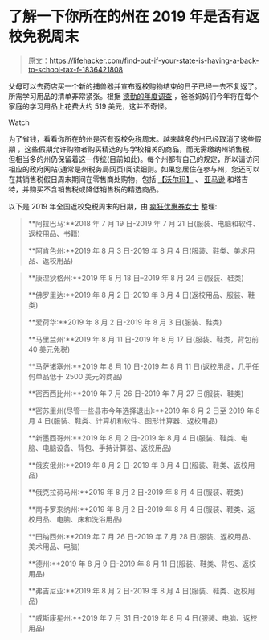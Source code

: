 # 了解一下你所在的州在 2019 年是否有返校免税周末

> 原文：<https://lifehacker.com/find-out-if-your-state-is-having-a-back-to-school-tax-f-1836421808>

父母可以去药店买一个新的捕兽器并宣布返校购物结束的日子已经一去不复返了。所需学习用品的清单非常紧张。根据 [德勤的年度调查](https://www2.deloitte.com/us/en/pages/consumer-business/articles/back-to-school-survey.html#) ，爸爸妈妈们今年将在每个家庭的学习用品上花费大约 519 美元，这并不奇怪。

Watch

为了省钱，看看你所在的州是否有返校免税周末。越来越多的州已经取消了这些假期 ，这些假期允许购物者购买精选的与学校相关的商品，而无需缴纳州销售税，但相当多的州仍保留着这一传统(目前如此)。每个州都有自己的规定，所以请访问相应的政府网站(通常是州税务局网页)阅读细则。如果您居住在参与州，您还可以在其销售税假日周末期间在零售商处购物，包括 [【沃尔玛】](https://help.walmart.com/ci/fattach/get/12592559/1555106046/redirect/1/filename/2019%20Sales%20Tax%20Holidays.pdf) 、 [亚马逊](https://www.amazon.com/gp/help/customer/display.html?asc_campaign=InlineText&asc_refurl=https://lifehacker.com/find-out-if-your-state-is-having-a-back-to-school-tax-f-1836421808&asc_source=&nodeId=202036210&tag=kinjalifehackerlink-20) 和塔吉特，并购买不含销售税或降低销售税的精选商品。

以下是 2019 年全国返校免税周末的日期，由 [疯狂优惠券女士](https://thekrazycouponlady.com/tips/money/back-to-school-tax-free-weekend) 整理:

> **阿拉巴马:**2018 年 7 月 19 日-2019 年 7 月 21 日(服装、电脑和软件、返校用品、书籍)
> 
> **阿肯色州:**2019 年 8 月 3 日-2019 年 8 月 4 日(服装、鞋类、美术用品、返校用品)

> **康涅狄格州:**2019 年 8 月 18 日–2019 年 8 月 24 日(服装、鞋类)
> 
> **佛罗里达:**2019 年 8 月 2 日-2019 年 8 月 4 日(返校用品、服装、鞋类)
> 
> **爱荷华:**2019 年 8 月 2 日-2019 年 8 月 3 日(服装、鞋类)
> 
> **马里兰州:**2019 年 8 月 11 日-2019 年 8 月 17 日(服装、鞋类，背包前 40 美元免税)
> 
> **马萨诸塞州:**2019 年 8 月 10 日-2019 年 8 月 11 日(返校用品，几乎任何单品低于 2500 美元的商品)
> 
> **密西西比州:**2019 年 7 月 26 日-2019 年 7 月 27 日(服装、鞋类)
> 
> **密苏里州(尽管一些县市今年选择退出):**2019 年 8 月 2 日至 2019 年 8 月 4 日(服装、鞋类、计算机和软件、图形计算器、返校用品)
> 
> **新墨西哥州:**2019 年 8 月 2 日-2019 年 8 月 4 日(服装、鞋类、电脑、电脑设备、背包、手持计算器、返校用品)
> 
> **俄亥俄州:**2019 年 8 月 2 日-2019 年 8 月 4 日(服装、鞋类、返校用品)
> 
> **俄克拉荷马州:**2019 年 8 月 2 日-2019 年 8 月 4 日(服装、鞋类)
> 
> **南卡罗来纳州:**2019 年 8 月 2 日-2019 年 8 月 4 日(服装、鞋类、返校用品、电脑、床和洗浴用品)
> 
> **田纳西州:**2019 年 7 月 26 日-2019 年 7 月 28 日(服装、返校用品、美术用品、电脑)
> 
> **德州:**2019 年 8 月 9 日-2019 年 8 月 11 日(服装、鞋类、背包、返校用品)
> 
> **弗吉尼亚:**2019 年 8 月 2 日-2019 年 8 月 4 日(服装、鞋类、返校用品)

> **威斯康星州:**2019 年 7 月 31 日-2019 年 8 月 4 日(服装、电脑、返校用品)